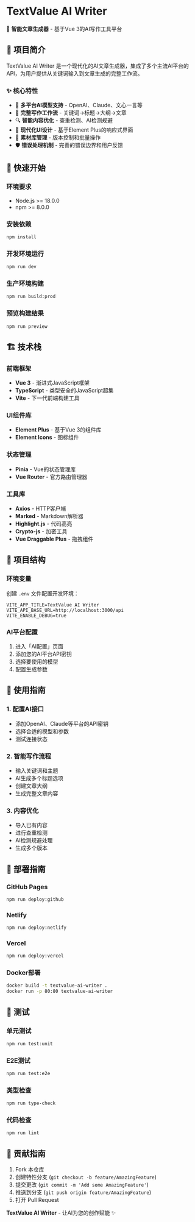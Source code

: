 
# TextValue AI Writer

🤖 **智能文章生成器** - 基于Vue 3的AI写作工具平台

## 📖 项目简介

TextValue AI Writer 是一个现代化的AI文章生成器，集成了多个主流AI平台的API，为用户提供从关键词输入到文章生成的完整工作流。

### ✨ 核心特性

- 🔧 **多平台AI模型支持** - OpenAI、Claude、文心一言等
- 📝 **完整写作工作流** - 关键词→标题→大纲→文章
- 🔍 **智能内容优化** - 查重检测、AI检测规避
- 🎨 **现代化UI设计** - 基于Element Plus的响应式界面
- 💾 **素材库管理** - 版本控制和批量操作
- 🛡️ **错误处理机制** - 完善的错误边界和用户反馈

## 🚀 快速开始

### 环境要求

- Node.js >= 18.0.0
- npm >= 8.0.0

### 安装依赖

```bash
npm install
```

### 开发环境运行

```bash
npm run dev
```

### 生产环境构建

```bash
npm run build:prod
```

### 预览构建结果

```bash
npm run preview
```

## 🏗️ 技术栈

### 前端框架
- **Vue 3** - 渐进式JavaScript框架
- **TypeScript** - 类型安全的JavaScript超集
- **Vite** - 下一代前端构建工具

### UI组件库
- **Element Plus** - 基于Vue 3的组件库
- **Element Icons** - 图标组件

### 状态管理
- **Pinia** - Vue的状态管理库
- **Vue Router** - 官方路由管理器

### 工具库
- **Axios** - HTTP客户端
- **Marked** - Markdown解析器
- **Highlight.js** - 代码高亮
- **Crypto-js** - 加密工具
- **Vue Draggable Plus** - 拖拽组件

## 📁 项目结构

### 环境变量

创建 `.env` 文件配置开发环境：

```env
VITE_APP_TITLE=TextValue AI Writer
VITE_API_BASE_URL=http://localhost:3000/api
VITE_ENABLE_DEBUG=true
```

### AI平台配置

1. 进入「AI配置」页面
2. 添加您的AI平台API密钥
3. 选择要使用的模型
4. 配置生成参数

## 📝 使用指南

### 1. 配置AI接口
- 添加OpenAI、Claude等平台的API密钥
- 选择合适的模型和参数
- 测试连接状态

### 2. 智能写作流程
- 输入关键词和主题
- AI生成多个标题选项
- 创建文章大纲
- 生成完整文章内容

### 3. 内容优化
- 导入已有内容
- 进行查重检测
- AI检测规避处理
- 生成多个版本

## 🚀 部署指南

### GitHub Pages

```bash
npm run deploy:github
```

### Netlify

```bash
npm run deploy:netlify
```

### Vercel

```bash
npm run deploy:vercel
```

### Docker部署

```bash
docker build -t textvalue-ai-writer .
docker run -p 80:80 textvalue-ai-writer
```

## 🧪 测试

### 单元测试

```bash
npm run test:unit
```

### E2E测试

```bash
npm run test:e2e
```

### 类型检查

```bash
npm run type-check
```

### 代码检查

```bash
npm run lint
```

## 🤝 贡献指南

1. Fork 本仓库
2. 创建特性分支 (`git checkout -b feature/AmazingFeature`)
3. 提交更改 (`git commit -m 'Add some AmazingFeature'`)
4. 推送到分支 (`git push origin feature/AmazingFeature`)
5. 打开 Pull Request


**TextValue AI Writer** - 让AI为您的创作赋能 ✨
